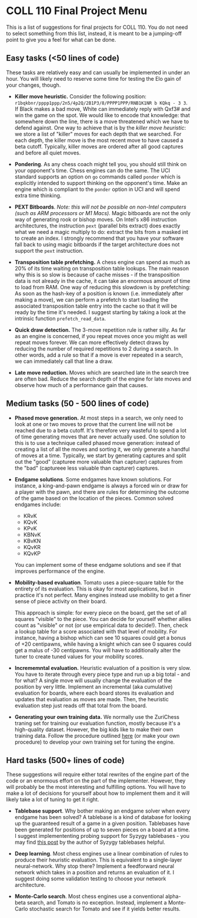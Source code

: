 # COLL 110 Final Project Menu

This is a list of suggestions for final projects for COLL 110.
You do not need to select something from this list, instead, it is meant to be a jumping-off point
to give you a feel for what can be done.

## Easy tasks (<50 lines of code)

These tasks are relatively easy and can usually be implemented in under an hour.
You will likely need to reserve some time for testing the Elo gain of your changes, though.

- **Killer move heuristic.**
  Consider the following position:
  `r1bqkbnr/pppp1ppp/2n5/4p2Q/2B1P3/8/PPPP1PPP/RNB1K1NR b KQkq - 3 3`.
  If Black makes a bad move, White can immediately reply with Qxf3# and win the game on the spot.
  We would like to encode that knowledge: that somewhere down the line, there is a move threatened
  which we have to defend against.
  One way to achieve that is by the _killer move heuristic_: we store a list of "killer" moves for
  each depth that we searched.
  For each depth, the killer move is the most recent move to have caused a beta cutoff.
  Typically, killer moves are ordered after all good captures and before all quiet moves.

- **Pondering**.
  As any chess coach might tell you, you should still think on your opponent's time.
  Chess engines can do the same.
  The UCI standard supports an option on `go` commands called `ponder` which is explicitly intended
  to support thinking on the opponent's time.
  Make an engine which is compliant to the `ponder` option in UCI and will spend extra time
  thinking.

- **PEXT Bitboards**.
  _Note: this will not be possible on non-Intel computers (such as ARM processors or M1 Macs)._
  Magic bitboards are not the only way of generating rook or bishop moves.
  On Intel's x86 instruction architectures, the instruction `pext` (parallel bits extract) does
  exactly what we need a magic multiply to do: extract the bits from a masked int to create an
  index.
  I strongly recommend that you have your software fall back to using magic bitboards if the
  target architecture does not support the `pext` instruction.

- **Transposition table prefetching.**
  A chess engine can spend as much as 20% of its time waiting on transposition table lookups.
  The main reason why this is so slow is because of cache misses - if the transposition data is not
  already in the cache, it can take an enormous amount of time to load from RAM.
  One way of reducing this slowdown is by prefetching:
  As soon as the hash-key of a position is known (i.e. immediately after making a move),
  we can perform a prefetch to start loading the associated transposition table entry into the cache
  so that it will be ready by the time it's needed.
  I suggest starting by taking a look at the intrinsic function `prefetch_read_data`.

- **Quick draw detection.**
  The 3-move repetition rule is rather silly.
  As far as an engine is concerned, if you repeat moves once you might as well repeat moves forever.
  We can more effectively detect draws by reducing the number of required repetitions to 2 during a
  search.
  In other words, add a rule so that if a move is ever repeated in a search, we can immediately call
  that line a draw.

- **Late move reduction.**
  Moves which are searched late in the search tree are often bad.
  Reduce the search depth of the engine for late moves and observe how much of a performance gain
  that causes.

## Medium tasks (50 - 500 lines of code)

- **Phased move generation.**
  At most steps in a search, we only need to look at one or two moves to prove that the current line
  will not be reached due to a beta cutoff.
  It's therefore very wasteful to spend a lot of time generating moves that are never actually used.
  One solution to this is to use a technique called phased move generation: instead of creating a
  list of all the moves and sorting it, we only generate a handful of moves at a time.
  Typically, we start by generating captures and split out the "good" (capturee more valuable than
  capturer) captures from the "bad" (captureee less valuable than capturer) captures.

- **Endgame solutions**.
  Some endgames have known solutions.
  For instance, a king-and-pawn endgame is always a forced win or draw for a player with the pawn,
  and there are rules for determining the outcome of the game based on the location of the pieces.
  Common solved endgames include:

  - KRvK
  - KQvK
  - KPvK
  - KBNvK
  - KBvKN
  - KQvKR
  - KQvKP

  You can implement some of these endgame solutions and see if that improves performance of the
  engine.

- **Mobility-based evaluation**.
  Tomato uses a piece-square table for the entirety of its evaluation.
  This is okay for most applications, but in practice it's not perfect.
  Many engines instead use mobility to get a finer sense of piece activity on their board.

  This approach is simple: for every piece on the board, get the set of all squares "visible" to the
  piece.
  You can decide for yourself whether allies count as "visible" or not (or use empirical data to
  decide!).
  Then, check a lookup table for a score associated with that level of mobility.
  For instance, having a bishop which can see 10 squares could get a bonus of +20 centipawns,
  while having a knight which can see 0 squares could get a malus of -30 centipawns.
  You will have to additionally alter the tuner to create tuned values for your mobility scores.

- **Incrememntal evaluation.**
  Heuristic evaluation of a position is very slow.
  You have to iterate through every piece type and run up a big total - and for what?
  A single move will usually change the evaluation of the position by very little.
  Implement an incremental (aka cumulative) evaluation for boards, where each board stores its
  evaluation and updates that evaluation as moves are made.
  Then, the heuristic evaluation step just reads off that total from the board.

- **Generating your own training data.**
  We normally use the ZuriChess traning set for training our evaluation function, mostly because
  it's a high-quality dataset.
  However, the big kids like to make their own training data.
  Follow the procedure outlined
  [here](https://bitbucket.org/zurichess/zurichess/wiki/Choosing%20positions%20for%20Texel%27s%20Tuning%20Method)
  (or make your own procedure) to develop your own training set for tuning the engine.

## Hard tasks (500+ lines of code)

These suggestions will require either total rewrites of the engine part of the code or an enormous
effort on the part of the implementer.
However, they will probably be the most interesting and fulfilling options.
You will have to make a lot of decisions for yourself about how to implement them and it will likely
take a lot of tuning to get it right.

- **Tablebase support**.
  Why bother making an endgame solver when every endgame has been solved?
  A tablebase is a kind of database for looking up the guaranteed result of a game in a given
  position.
  Tablebases have been generated for positions of up to seven pieces on a board at a time.
  I suggest implemententing probing support for Syzygy tablebases - you may find
  [this post](https://talkchess.com/forum3/viewtopic.php?p=936095#p936095) by the author of Syzygy
  tablebases helpful.

- **Deep learning**.
  Most chess engines use a linear combination of rules to produce their heuristic evaluation.
  This is equivalent to a single-layer neural-network.
  Why stop there?
  Implement a feedforward neural network which takes in a position and returns an evaluation of it.
  I suggest doing some validation testing to choose your network architecture.

- **Monte-Carlo search**.
  Most chess engines use a conventional alpha-beta search, and Tomato is no exception.
  Instead, implement a Monte-Carlo stochastic search for Tomato and see if it yields better results.
